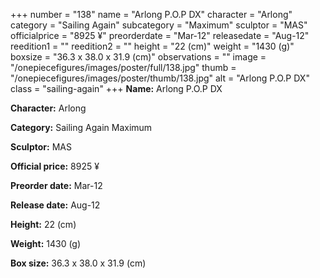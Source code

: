 +++
number = "138"
name = "Arlong P.O.P DX"
character = "Arlong"
category = "Sailing Again"
subcategory = "Maximum"
sculptor = "MAS"
officialprice = "8925 ¥"
preorderdate = "Mar-12"
releasedate = "Aug-12"
reedition1 = ""
reedition2 = ""
height = "22 (cm)"
weight = "1430 (g)"
boxsize = "36.3 x 38.0 x 31.9 (cm)"
observations = ""
image = "/onepiecefigures/images/poster/full/138.jpg"
thumb = "/onepiecefigures/images/poster/thumb/138.jpg"
alt = "Arlong P.O.P DX"
class = "sailing-again"
+++
**Name:** Arlong P.O.P DX

**Character:** Arlong

**Category:** Sailing Again  Maximum 

**Sculptor:** MAS

**Official price:** 8925 ¥

**Preorder date:** Mar-12

**Release date:** Aug-12

**Height:** 22 (cm)

**Weight:** 1430 (g)

**Box size:** 36.3 x 38.0 x 31.9 (cm)
